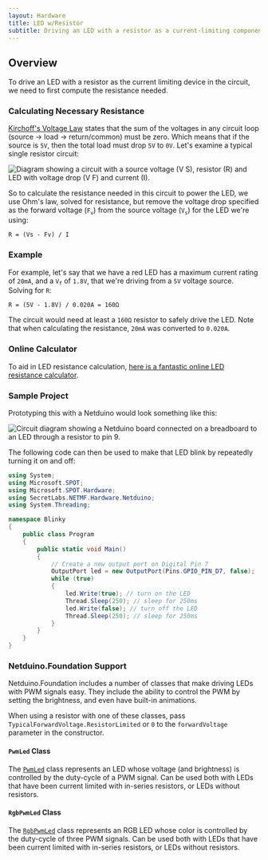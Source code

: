 ```yaml
---
layout: Hardware
title: LED w/Resistor
subtitle: Driving an LED with a resistor as a current-limiting component.
---
```


## Overview

To drive an LED with a resistor as the current limiting device in the circuit, we need to first compute the resistance needed.

### Calculating Necessary Resistance

[Kirchoff's Voltage Law](https://en.wikipedia.org/wiki/Kirchhoff%27s_circuit_laws#Kirchhoff.27s_voltage_law_.28KVL.29) states that the sum of the voltages in any circuit loop (source -> load -> return/common) must be zero. Which means that if the source is `5V`, then the total load must drop `5V` to `0V`. Let's examine a typical single resistor circuit:

![Diagram showing a circuit with a source voltage (V S), resistor (R) and LED with voltage drop (V F) and current (I).](LED_Resistor_Circuit.svg)

So to calculate the resistance needed in this circuit to power the LED, we use Ohm's law, solved for resistance, but remove the voltage drop specified as the forward voltage (`F`<sub>`v`</sub>) from the source voltage (`V`<sub>`s`</sub>) for the LED we're using:

```
R = (Vs - Fv) / I
```

### Example

For example, let's say that we have a red LED has a maximum current rating of `20mA`, and a `V`<sub>`f`</sub> of `1.8V`, that we're driving from a `5V` voltage source. Solving for `R`:

```
R = (5V - 1.8V) / 0.020A = 160Ω

```

The circuit would need at least a `160Ω` resistor to safely drive the LED. Note that when calculating the resistance, `20mA` was converted to `0.020A`.

### Online Calculator

To aid in LED resistance calculation, [here is a fantastic online LED resistance calculator](http://www.ohmslawcalculator.com/led-resistor-calculator).


### Sample Project

Prototyping this with a Netduino would look something like this:

![Circuit diagram showing a Netduino board connected on a breadboard to an LED through a resistor to pin 9.](LED_Circuit_bb.svg)

The following code can then be used to make that LED blink by repeatedly turning it on and off:

```csharp
using System;
using Microsoft.SPOT;
using Microsoft.SPOT.Hardware;
using SecretLabs.NETMF.Hardware.Netduino;
using System.Threading;

namespace Blinky
{
	public class Program
	{
		public static void Main()
		{
			// Create a new output port on Digital Pin 7
			OutputPort led = new OutputPort(Pins.GPIO_PIN_D7, false);
			while (true)
			{
				led.Write(true); // turn on the LED
				Thread.Sleep(250); // sleep for 250ms
				led.Write(false); // turn off the LED
				Thread.Sleep(250); // sleep for 250ms
			}
		}
	}
}
```

### Netduino.Foundation Support

Netduino.Foundation includes a number of classes that make driving LEDs with PWM signals easy. They include the ability to control the PWM by setting the brightness, and even have built-in animations.

When using a resistor with one of these classes, pass `TypicalForwardVoltage.ResistorLimited` or `0` to the `forwardVoltage` parameter in the constructor.

#### `PwmLed` Class

The [`PwmLed`](http://netduino.foundation/API/LEDs/PwmLed/) class represents an LED whose voltage (and brightness) is controlled by the duty-cycle of a PWM signal. Can be used both with LEDs that have been current limited with in-series resistors, or LEDs without resistors.

#### `RgbPwmLed` Class

The [`RgbPwmLed`](http://netduino.foundation/API/LEDs/RgbPwmLed/) class represents an RGB LED whose color is controlled by the duty-cycle of three PWM signals. Can be used both with LEDs that have been current limited with in-series resistors, or LEDs without resistors.
